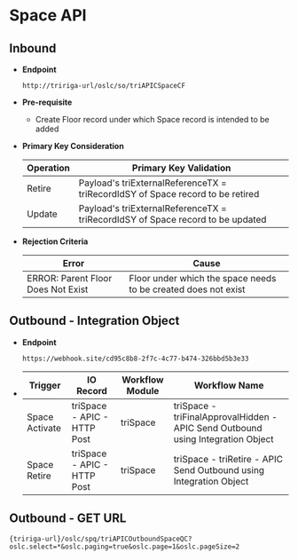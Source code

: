 # Space API


## Inbound

- **Endpoint**
  ```
  http://tririga-url/oslc/so/triAPICSpaceCF
  ```

- **Pre-requisite**
  
  - Create Floor record under which Space record is intended to be added

- **Primary Key Consideration**

  Operation | Primary Key Validation
  ---|---
  Retire | Payload's triExternalReferenceTX = triRecordIdSY of Space record to be retired
  Update | Payload's triExternalReferenceTX = triRecordIdSY of Space record to be updated
  
- **Rejection Criteria**

  Error | Cause
  ---|---
  ERROR: Parent Floor Does Not Exist | Floor under which the space needs to be created does not exist



## Outbound - Integration Object

- **Endpoint**
  ```
  https://webhook.site/cd95c8b8-2f7c-4c77-b474-326bbd5b3e33
  ```
  
- Trigger | IO Record | Workflow Module | Workflow Name 
  ---|---|---|---
  Space Activate | triSpace - APIC - HTTP Post | triSpace | triSpace - triFinalApprovalHidden - APIC Send Outbound using Integration Object 
  Space Retire | triSpace - APIC - HTTP Post | triSpace | triSpace - triRetire - APIC Send Outbound using Integration Object 
  
## Outbound - GET URL

```
{tririga-url}/oslc/spq/triAPICOutboundSpaceQC?oslc.select=*&oslc.paging=true&oslc.page=1&oslc.pageSize=2
```
